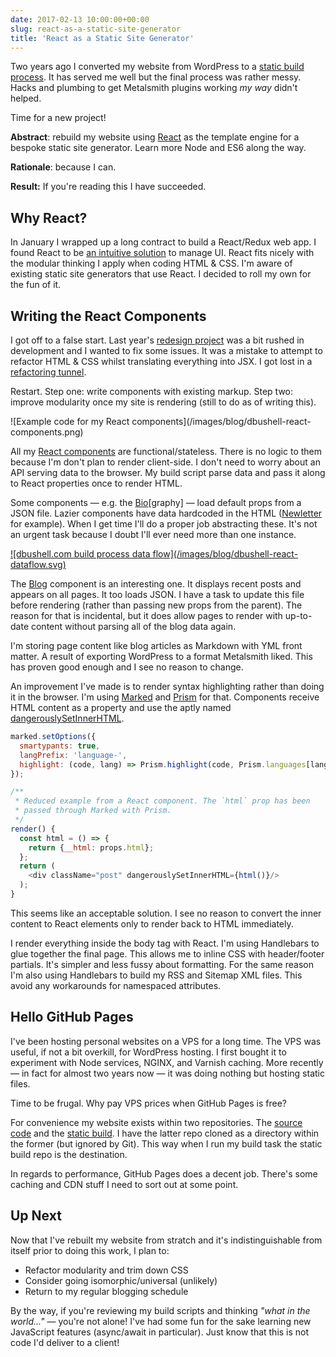 ```yaml
---
date: 2017-02-13 10:00:00+00:00
slug: react-as-a-static-site-generator
title: 'React as a Static Site Generator'
---
```


Two years ago I converted my website from WordPress to a [static build process](/2015/05/11/wordpress-to-metalsmith/). It has served me well but the final process was rather messy. Hacks and plumbing to get Metalsmith plugins working _my way_ didn't helped.

Time for a new project!

**Abstract**: rebuild my website using [React](https://facebook.github.io/react/) as the template engine for a bespoke static site generator. Learn more Node and ES6 along the way.

**Rationale**: because I can. 

**Result:** If you're reading this I have succeeded.

## Why React?

In January I wrapped up a long contract to build a React/Redux web app. I found React to be [an intuitive solution](/2016/12/02/my-thoughts-on-react/) to manage UI. React fits nicely with the modular thinking I apply when coding HTML & CSS. I'm aware of existing static site generators that use React. I decided to roll my own for the fun of it.

## Writing the React Components

I got off to a false start. Last year's [redesign project](/2016/02/29/a-bit-of-a-new-look/) was a bit rushed in development and I wanted to fix some issues. It was a mistake to attempt to refactor HTML & CSS whilst translating everything into JSX. I got lost in a [refactoring tunnel](https://speakerdeck.com/csswizardry/refactoring-css-without-losing-your-mind).

Restart. Step one: write components with existing markup. Step two: improve modularity once my site is rendering (still to do as of writing this).

<p class="post__image">![Example code for my React components](/images/blog/dbushell-react-components.png)</p>

All my [React components](https://github.com/dbushell/dbushell.com/tree/master/src/components) are functional/stateless. There is no logic to them because I'm don't plan to render client-side. I don't need to worry about an API serving data to the browser. My build script parse data and pass it along to React properties once to render HTML.

Some components — e.g. the [Bio](https://github.com/dbushell/dbushell.com/tree/master/src/components/bio)[graphy] — load default props from a JSON file. Lazier components have data hardcoded in the HTML ([Newletter](https://github.com/dbushell/dbushell.com/blob/master/src/components/newsletter/index.jsx) for example). When I get time I'll do a proper job abstracting these. It's not an urgent task because I doubt I'll ever need more than one instance.

<p class="post__image"><a href="/images/blog/dbushell-react-dataflow.svg">![dbushell.com build process data flow](/images/blog/dbushell-react-dataflow.svg)</a></p>

The [Blog](https://github.com/dbushell/dbushell.com/tree/master/src/components/blog) component is an interesting one. It displays recent posts and appears on all pages. It too loads JSON. I have a task to update this file before rendering (rather than passing new props from the parent). The reason for that is incidental, but it does allow pages to render with up-to-date content without parsing all of the blog data again.

I'm storing page content like blog articles as Markdown with YML front matter. A result of exporting WordPress to a format Metalsmith liked. This has proven good enough and I see no reason to change.

An improvement I've made is to render syntax highlighting rather than doing it in the browser. I'm using [Marked](https://github.com/chjj/marked) and [Prism](http://prismjs.com/) for that. Components receive HTML content as a property and use the aptly named [dangerouslySetInnerHTML](https://facebook.github.io/react/docs/dom-elements.html#dangerouslysetinnerhtml).

```javascript
marked.setOptions({
  smartypants: true,
  langPrefix: 'language-',
  highlight: (code, lang) => Prism.highlight(code, Prism.languages[lang])
});

/**
 * Reduced example from a React component. The `html` prop has been
 * passed through Marked with Prism.
 */
render() {
  const html = () => {
    return {__html: props.html};
  };
  return (
    <div className="post" dangerouslySetInnerHTML={html()}/>
  );
}
```

This seems like an acceptable solution. I see no reason to convert the inner content to React elements only to render back to HTML immediately.

I render everything inside the body tag with React. I'm using Handlebars to glue together the final page. This allows me to inline CSS with header/footer partials. It's simpler and less fussy about formatting. For the same reason I'm also using Handlebars to build my RSS and Sitemap XML files. This avoid any workarounds for namespaced attributes.

## Hello GitHub Pages

I've been hosting personal websites on a VPS for a long time. The VPS was useful, if not a bit overkill, for WordPress hosting. I first bought it to experiment with Node services, NGINX, and Varnish caching. More recently — in fact for almost two years now — it was doing nothing but hosting static files.

Time to be frugal. Why pay VPS prices when GitHub Pages is free?

For convenience my website exists within two repositories. The [source code](https://github.com/dbushell/dbushell.com) and the [static build](https://github.com/dbushell/dbushell.github.io). I have the latter repo cloned as a directory within the former (but ignored by Git). This way when I run my build task the static build repo is the destination.

In regards to performance, GitHub Pages does a decent job. There's some caching and CDN stuff I need to sort out at some point.

## Up Next

Now that I've rebuilt my website from stratch and it's indistinguishable from itself prior to doing this work, I plan to:

* Refactor modularity and trim down CSS
* Consider going isomorphic/universal (unlikely)
* Return to my regular blogging schedule

By the way, if you're reviewing my build scripts and thinking _"what in the world..."_ — you're not alone! I've had some fun for the sake learning new JavaScript features (async/await in particular). Just know that this is not code I'd deliver to a client!
